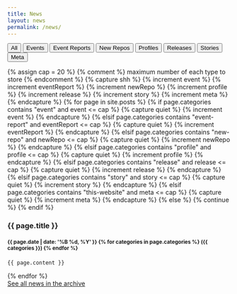 ```yaml
---
title: News
layout: news
permalink: /news/
---
```



  <div class="filterBtnGroup btn-group" role="group">
    <button class="btn btn-default" id="allB">All</button>
    <button class="btn btn-default" id="event">Events</button>
    <button class="btn btn-default" id="event-report">Event Reports</button>
    <button class="btn btn-default" id="new-repo">New Repos</button>
    <button class="btn btn-default" id="profile">Profiles</button>
    <button class="btn btn-default" id="release">Releases</button>
    <button class="btn btn-default" id="story">Stories</button>
    <button class="btn btn-default" id="this-website">Meta</button>
  </div>

  {% assign cap = 20 %} {% comment %} maximum number of each type to store {% endcomment %}
  {% capture shh %}
    {% increment event %}
    {% increment eventReport %}
    {% increment newRepo %}
    {% increment profile %}
    {% increment release %}
    {% increment story %}
    {% increment meta %}
  {% endcapture %}
  {% for page in site.posts %}
    {% if page.categories contains "event" and event <= cap %}
      {% capture quiet %}
        {% increment event %}
      {% endcapture %}
    {% elsif page.categories contains "event-report" and eventReport <= cap %}
      {% capture quiet %}
        {% increment eventReport %}
      {% endcapture %}
    {% elsif page.categories contains "new-repo" and newRepo <= cap %}
      {% capture quiet %}
        {% increment newRepo %}
      {% endcapture %}
    {% elsif page.categories contains "profile" and profile <= cap %}
      {% capture quiet %}
        {% increment profile %}
      {% endcapture %}
    {% elsif page.categories contains "release" and release <= cap %}
      {% capture quiet %}
        {% increment release %}
      {% endcapture %}
    {% elsif page.categories contains "story" and story <= cap %}
      {% capture quiet %}
        {% increment story %}
      {% endcapture %}
    {% elsif page.categories contains "this-website" and meta <= cap %}
      {% capture quiet %}
        {% increment meta %}
      {% endcapture %}
    {% else %}
      {% continue %}
    {% endif %}
  <article class="news all post{% increment index %} {% if index <= cap %}allB {% endif %}{{page.categories | join: " " }}">
    <h3>
      {{ page.title }}
    </h3>
    <h4>
      <small>{{ page.date | date: '%B %d, %Y' }} {% for categories in page.categories %} ({{ categories }}) {% endfor %}</small>
    </h4>

    {{ page.content }}

  </article>
  {% endfor %}
  
  <br />
  <a class="btn btn-primary btn-block news" href="/news/archive/" role="button">See all news in the archive</a>
